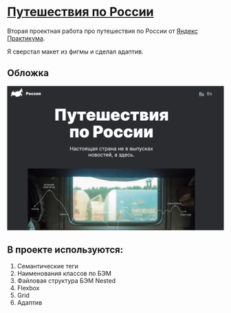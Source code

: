 # [Путешествия по России](https://dmitriyledovskih.github.io/russian-travel/)

Вторая проектная работа про путешествия по России от [Яндекс Практикума](https://practicum.yandex.ru/).

Я сверстал макет из фигмы и сделал адаптив.

## Обложка

![Обложка](./images/main-cover.png)

## В проекте используются:

1. Семантические теги
2. Наименования классов по БЭМ
3. Файловая структура БЭМ Nested
4. Flexbox
5. Grid
6. Адаптив
